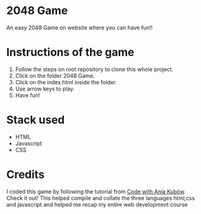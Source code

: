 # 2048 Game

An easy 2048 Game on website where you can have fun!! 

# Instructions of the game

1. Follow the steps on root repository to clone this whole project.
2. Click on the folder 2048 Game.
3. Click on the index.html inside the folder.
4. Use arrow keys to play.
5. Have fun!

# Stack used
- HTML
- Javascript
- CSS

# Credits
I coded this game by following the tutorial from [Code with Ania Kubów](https://www.youtube.com/watch?v=aDn2g8XfSMc). Check it out!
This helped compile and collate the three languages html,css and javascript and helped me recap my entire web development course

